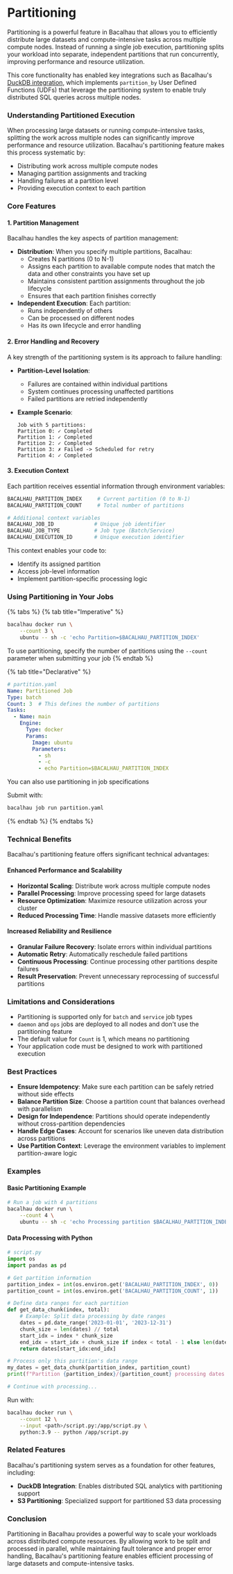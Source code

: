 # Partitioning

Partitioning is a powerful feature in Bacalhau that allows you to efficiently distribute large datasets and compute-intensive tasks across multiple compute nodes. Instead of running a single job execution, partitioning splits your workload into separate, independent partitions that run concurrently, improving performance and resource utilization.

This core functionality has enabled key integrations such as Bacalhau's [DuckDB integration](https://app.gitbook.com/s/KOwaYl6ijJ5kOeCmhsRl/integrations/duckdb), which implements `partition_by` User Defined Functions (UDFs) that leverage the partitioning system to enable truly distributed SQL queries across multiple nodes.

### Understanding Partitioned Execution

When processing large datasets or running compute-intensive tasks, splitting the work across multiple nodes can significantly improve performance and resource utilization. Bacalhau's partitioning feature makes this process systematic by:

* Distributing work across multiple compute nodes
* Managing partition assignments and tracking
* Handling failures at a partition level
* Providing execution context to each partition

### Core Features

#### 1. Partition Management

Bacalhau handles the key aspects of partition management:

* **Distribution**: When you specify multiple partitions, Bacalhau:
  * Creates N partitions (0 to N-1)
  * Assigns each partition to available compute nodes that match the data and other constraints you have set up
  * Maintains consistent partition assignments throughout the job lifecycle
  * Ensures that each partition finishes correctly
* **Independent Execution**: Each partition:
  * Runs independently of others
  * Can be processed on different nodes
  * Has its own lifecycle and error handling

#### 2. Error Handling and Recovery

A key strength of the partitioning system is its approach to failure handling:

* **Partition-Level Isolation**:
  * Failures are contained within individual partitions
  * System continues processing unaffected partitions
  * Failed partitions are retried independently
*   **Example Scenario**:

    ```
    Job with 5 partitions:
    Partition 0: ✓ Completed
    Partition 1: ✓ Completed
    Partition 2: ✓ Completed
    Partition 3: ✗ Failed -> Scheduled for retry
    Partition 4: ✓ Completed
    ```

#### 3. Execution Context

Each partition receives essential information through environment variables:

```bash
BACALHAU_PARTITION_INDEX     # Current partition (0 to N-1)
BACALHAU_PARTITION_COUNT     # Total number of partitions

# Additional context variables
BACALHAU_JOB_ID             # Unique job identifier
BACALHAU_JOB_TYPE           # Job type (Batch/Service)
BACALHAU_EXECUTION_ID       # Unique execution identifier
```

This context enables your code to:

* Identify its assigned partition
* Access job-level information
* Implement partition-specific processing logic

### Using Partitioning in Your Jobs

{% tabs %}
{% tab title="Imperative" %}
```bash
bacalhau docker run \
    --count 3 \
    ubuntu -- sh -c 'echo Partition=$BACALHAU_PARTITION_INDEX'
```

To use partitioning, specify the number of partitions using the `--count` parameter when submitting your job
{% endtab %}

{% tab title="Declarative" %}
```yaml
# partition.yaml
Name: Partitioned Job
Type: batch
Count: 3  # This defines the number of partitions
Tasks:
  - Name: main
    Engine:
      Type: docker
      Params:
        Image: ubuntu
        Parameters:
          - sh
          - -c
          - echo Partition=$BACALHAU_PARTITION_INDEX
```

You can also use partitioning in job specifications

Submit with:

```bash
bacalhau job run partition.yaml
```
{% endtab %}
{% endtabs %}

### Technical Benefits

Bacalhau's partitioning feature offers significant technical advantages:

#### Enhanced Performance and Scalability

* **Horizontal Scaling**: Distribute work across multiple compute nodes
* **Parallel Processing**: Improve processing speed for large datasets
* **Resource Optimization**: Maximize resource utilization across your cluster
* **Reduced Processing Time**: Handle massive datasets more efficiently

#### Increased Reliability and Resilience

* **Granular Failure Recovery**: Isolate errors within individual partitions
* **Automatic Retry**: Automatically reschedule failed partitions
* **Continuous Processing**: Continue processing other partitions despite failures
* **Result Preservation**: Prevent unnecessary reprocessing of successful partitions

### Limitations and Considerations

* Partitioning is supported only for `batch` and `service` job types
* `daemon` and `ops` jobs are deployed to all nodes and don't use the partitioning feature
* The default value for `Count` is 1, which means no partitioning
* Your application code must be designed to work with partitioned execution

### Best Practices

* **Ensure Idempotency**: Make sure each partition can be safely retried without side effects
* **Balance Partition Size**: Choose a partition count that balances overhead with parallelism
* **Design for Independence**: Partitions should operate independently without cross-partition dependencies
* **Handle Edge Cases**: Account for scenarios like uneven data distribution across partitions
* **Use Partition Context**: Leverage the environment variables to implement partition-aware logic

### Examples

#### Basic Partitioning Example

```bash
# Run a job with 4 partitions
bacalhau docker run \
    --count 4 \
    ubuntu -- sh -c 'echo Processing partition $BACALHAU_PARTITION_INDEX of $BACALHAU_PARTITION_COUNT'
```

#### Data Processing with Python

```python
# script.py
import os
import pandas as pd

# Get partition information
partition_index = int(os.environ.get('BACALHAU_PARTITION_INDEX', 0))
partition_count = int(os.environ.get('BACALHAU_PARTITION_COUNT', 1))

# Define data ranges for each partition
def get_data_chunk(index, total):
    # Example: Split data processing by date ranges
    dates = pd.date_range('2023-01-01', '2023-12-31')
    chunk_size = len(dates) // total
    start_idx = index * chunk_size
    end_idx = start_idx + chunk_size if index < total - 1 else len(dates)
    return dates[start_idx:end_idx]

# Process only this partition's data range
my_dates = get_data_chunk(partition_index, partition_count)
print(f"Partition {partition_index}/{partition_count} processing dates: {my_dates[0]} to {my_dates[-1]}")

# Continue with processing...
```

Run with:

```bash
bacalhau docker run \
    --count 12 \
    --input <path>/script.py:/app/script.py \
    python:3.9 -- python /app/script.py
```

### Related Features

Bacalhau's partitioning system serves as a foundation for other features, including:

* **DuckDB Integration**: Enables distributed SQL analytics with partitioning support
* **S3 Partitioning**: Specialized support for partitioned S3 data processing

### Conclusion

Partitioning in Bacalhau provides a powerful way to scale your workloads across distributed compute resources. By allowing work to be split and processed in parallel, while maintaining fault tolerance and proper error handling, Bacalhau's partitioning feature enables efficient processing of large datasets and compute-intensive tasks.
